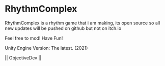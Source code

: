 # RhythmComplex

RhythmComplex is a rhythm game that i am making, its open source so all new updates will be pushed on github but not on itch.io

Feel free to mod! Have Fun!

Unity Engine Version: The latest. (2021)

|| ObjectiveDev ||
